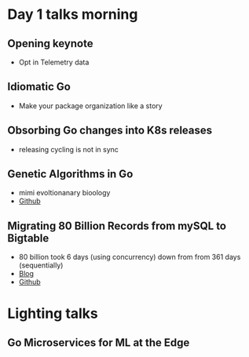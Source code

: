 # Day 1 talks morning

## Opening keynote

- Opt in Telemetry data

## Idiomatic Go

- Make your package organization like a story

## Obsorbing Go changes into K8s releases

- releasing cycling is not in sync

## Genetic Algorithms in Go

- mimi evoltionanary bioology
- [Github](https://github.com/caseylmanus/gophercon-ga)

## Migrating 80 Billion Records from mySQL to Bigtable

- 80 billion took 6 days (using concurrency) down from from 361 days (sequentially)
- [Blog](https://cloud.google.com/blog/products/databases/bitly-migrates-link-data-from-mysql-to-bigtable-for-scalability)
- [Github](https://github.com/zoemccormick/migrating-data-using-go)


# Lighting talks 

## Go Microservices for ML at the Edge
